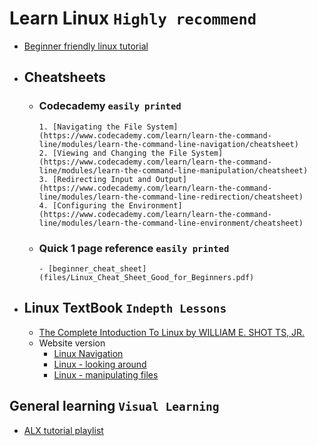 # Learn Linux ``Highly recommend``
- [Beginner friendly linux tutorial](https://www.javatpoint.com/linux-directories)
- ## Cheatsheets
	- ### Codecademy `easily printed`
          1. [Navigating the File System](https://www.codecademy.com/learn/learn-the-command-line/modules/learn-the-command-line-navigation/cheatsheet)
          2. [Viewing and Changing the File System](https://www.codecademy.com/learn/learn-the-command-line/modules/learn-the-command-line-manipulation/cheatsheet)
          3. [Redirecting Input and Output](https://www.codecademy.com/learn/learn-the-command-line/modules/learn-the-command-line-redirection/cheatsheet)
          4. [Configuring the Environment](https://www.codecademy.com/learn/learn-the-command-line/modules/learn-the-command-line-environment/cheatsheet)
	- ### Quick 1 page reference `easily printed`
          - [beginner_cheat_sheet](files/Linux_Cheat_Sheet_Good_for_Beginners.pdf)
- ## Linux TextBook `Indepth Lessons`
	- [The Complete Intoduction To Linux by WILLIAM E. SHOT TS, JR.](./files/The_LINUX_Command_Line_Complete_Introduction.pdf)
	- Website version
		- [Linux Navigation](http://linuxcommand.org/lc3_lts0020.php)
		- [Linux - looking around](http://linuxcommand.org/lc3_lts0030.php)
		- [Linux - manipulating files](http://linuxcommand.org/lc3_lts0050.php)
## General learning `Visual Learning`
- [ALX tutorial playlist](https://www.youtube.com/watch?v=C-U3hgTHb34&list=PLTpdEvFxLcXxrnqi8kG911a19QXz1bxRi)
  